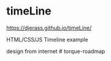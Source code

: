 # timeLine
https://djerass.github.io/timeLine/

HTML/CSS/JS Timeline example 

design from internet
#   t o r q u e - r o a d m a p  
 